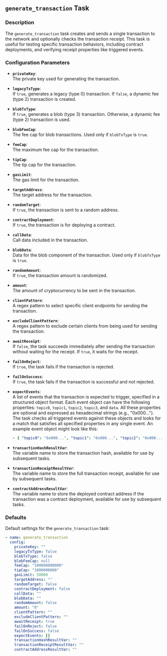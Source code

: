 ## `generate_transaction` Task

### Description
The `generate_transaction` task creates and sends a single transaction to the network and optionally checks the transaction receipt. This task is useful for testing specific transaction behaviors, including contract deployments, and verifying receipt properties like triggered events.

### Configuration Parameters

- **`privateKey`**:\
  The private key used for generating the transaction.

- **`legacyTxType`**:\
  If `true`, generates a legacy (type 0) transaction. If `false`, a dynamic fee (type 2) transaction is created.

- **`blobTxType`**:\
  If `true`, generates a blob (type 3) transaction. Otherwise, a dynamic fee (type 2) transaction is used.

- **`blobFeeCap`**:\
  The fee cap for blob transactions. Used only if `blobTxType` is `true`.

- **`feeCap`**:\
  The maximum fee cap for the transaction.

- **`tipCap`**:\
  The tip cap for the transaction.

- **`gasLimit`**:\
  The gas limit for the transaction.

- **`targetAddress`**:\
  The target address for the transaction.

- **`randomTarget`**:\
  If `true`, the transaction is sent to a random address.

- **`contractDeployment`**:\
  If `true`, the transaction is for deploying a contract.

- **`callData`**:\
  Call data included in the transaction.

- **`blobData`**:\
  Data for the blob component of the transaction. Used only if `blobTxType` is `true`.

- **`randomAmount`**:\
  If `true`, the transaction amount is randomized.

- **`amount`**:\
  The amount of cryptocurrency to be sent in the transaction.

- **`clientPattern`**:\
  A regex pattern to select specific client endpoints for sending the transaction.

- **`excludeClientPattern`**:\
  A regex pattern to exclude certain clients from being used for sending the transaction.

- **`awaitReceipt`**:\
  If `false`, the task succeeds immediately after sending the transaction without waiting for the receipt. If `true`, it waits for the receipt.

- **`failOnReject`**:\
  If `true`, the task fails if the transaction is rejected.

- **`failOnSuccess`**:\
  If `true`, the task fails if the transaction is successful and not rejected.

- **`expectEvents`**:\
  A list of events that the transaction is expected to trigger, specified in a structured object format. Each event object can have the following properties: `topic0`, `topic1`, `topic2`, `topic3`, and `data`. All these properties are optional and expressed as hexadecimal strings (e.g., "0x000..."). The task checks all triggered events against these objects and looks for a match that satisfies all specified properties in any single event. An example event object might look like this:
  
  ```yaml
  - { "topic0": "0x000...", "topic1": "0x000...", "topic2": "0x000...", "topic3": "0x000...", "data": "0x000..." }
  ```

- **`transactionHashResultVar`**:\
  The variable name to store the transaction hash, available for use by subsequent tasks.

- **`transactionReceiptResultVar`**:\
  The variable name to store the full transaction receipt, available for use by subsequent tasks.

- **`contractAddressResultVar`**:\
  The variable name to store the deployed contract address if the transaction was a contract deployment, available for use by subsequent tasks.

### Defaults

Default settings for the `generate_transaction` task:

```yaml
- name: generate_transaction
  config:
    privateKey: ""
    legacyTxType: false
    blobTxType: false
    blobFeeCap: null
    feeCap: "100000000000"
    tipCap: "1000000000"
    gasLimit: 50000
    targetAddress: ""
    randomTarget: false
    contractDeployment: false
    callData: ""
    blobData: ""
    randomAmount: false
    amount: "0"
    clientPattern: ""
    excludeClientPattern: ""
    awaitReceipt: true
    failOnReject: false
    failOnSuccess: false
    expectEvents: []
    transactionHashResultVar: ""
    transactionReceiptResultVar: ""
    contractAddressResultVar: ""
```
